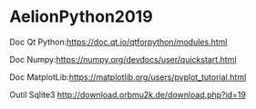 # AelionPython2019

Doc Qt Python:https://doc.qt.io/qtforpython/modules.html

Doc Numpy:https://numpy.org/devdocs/user/quickstart.html

Doc MatplotLib:https://matplotlib.org/users/pyplot_tutorial.html

Outil Sqlite3 http://download.orbmu2k.de/download.php?id=19


